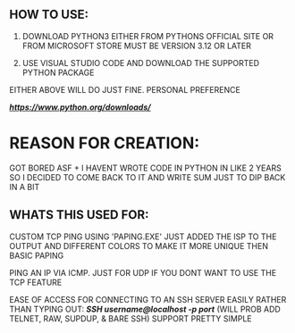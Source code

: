 ## HOW TO USE:
1. DOWNLOAD PYTHON3 EITHER FROM PYTHONS OFFICIAL SITE OR FROM MICROSOFT STORE MUST BE VERSION 3.12 OR LATER

2. USE VISUAL STUDIO CODE AND DOWNLOAD THE SUPPORTED PYTHON PACKAGE

EITHER ABOVE WILL DO JUST FINE. PERSONAL PREFERENCE 

_**https://www.python.org/downloads/**_

# REASON FOR CREATION:
GOT BORED ASF + I HAVENT WROTE CODE IN PYTHON IN LIKE 2 YEARS SO I DECIDED TO COME BACK TO IT AND WRITE SUM JUST TO DIP BACK IN A BIT

## WHATS THIS USED FOR:
CUSTOM TCP PING USING 'PAPING.EXE' JUST ADDED THE ISP TO THE OUTPUT AND DIFFERENT COLORS TO MAKE IT MORE UNIQUE THEN BASIC PAPING

PING AN IP VIA ICMP. JUST FOR UDP IF YOU DONT WANT TO USE THE TCP FEATURE

EASE OF ACCESS FOR CONNECTING TO AN SSH SERVER EASILY RATHER THAN TYPING OUT: 
_**SSH username@localhost -p port**_ (WILL PROB ADD TELNET, RAW, SUPDUP, & BARE SSH) SUPPORT PRETTY SIMPLE

